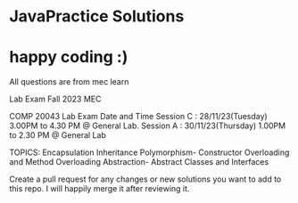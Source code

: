 # JavaPractice Solutions
# happy coding :)

All questions are from mec learn

Lab Exam Fall 2023 MEC 

COMP 20043 Lab Exam Date and Time
Session C : 28/11/23(Tuesday)  3.00PM to 4.30 PM @ General Lab.
Session A : 30/11/23(Thursday) 1.00PM to 2.30 PM @ General Lab

TOPICS: 
Encapsulation 
Inheritance 
Polymorphism- Constructor Overloading and Method Overloading
Abstraction- Abstract Classes and Interfaces


 Create a pull request for any changes or new solutions you want to add to this repo. I will happily merge it after reviewing it.

